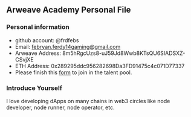 ## Arweave Academy Personal File

### Personal information

- github account: @frdfebs
- Email: febryan.ferdy14gaming@gmail.com
- Arweave Address: 8m5hRgcUzs8-uJ59Jd8Wwb8KTsQU6SIADSXZ-CSvjXE
- ETH Address: 0x289295ddc956282698Da3FD91475c4c071D77337
- Please finish this [form](https://docs.google.com/forms/d/e/1FAIpQLSfWA5fIIcBgmRppm3jNz5vmf9Mai_QMVil-2pO4r7YKn_Zhtw/viewform?usp=sf_link) to join in the talent pool.

### Introduce Yourself
 I love developing dApps on many chains in web3 circles like node developer, node runner, node operator, etc.